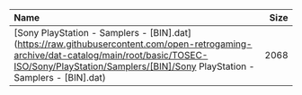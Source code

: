 |Name|Size|
|:---|---:|
|[Sony PlayStation - Samplers - [BIN].dat](https://raw.githubusercontent.com/open-retrogaming-archive/dat-catalog/main/root/basic/TOSEC-ISO/Sony/PlayStation/Samplers/[BIN]/Sony PlayStation - Samplers - [BIN].dat)|2068|
